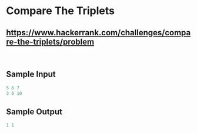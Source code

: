 # Compare The Triplets

## <https://www.hackerrank.com/challenges/compare-the-triplets/problem>

<br>

## Sample Input

```py
5 6 7
3 6 10
```

## Sample Output

```py
1 1
```
